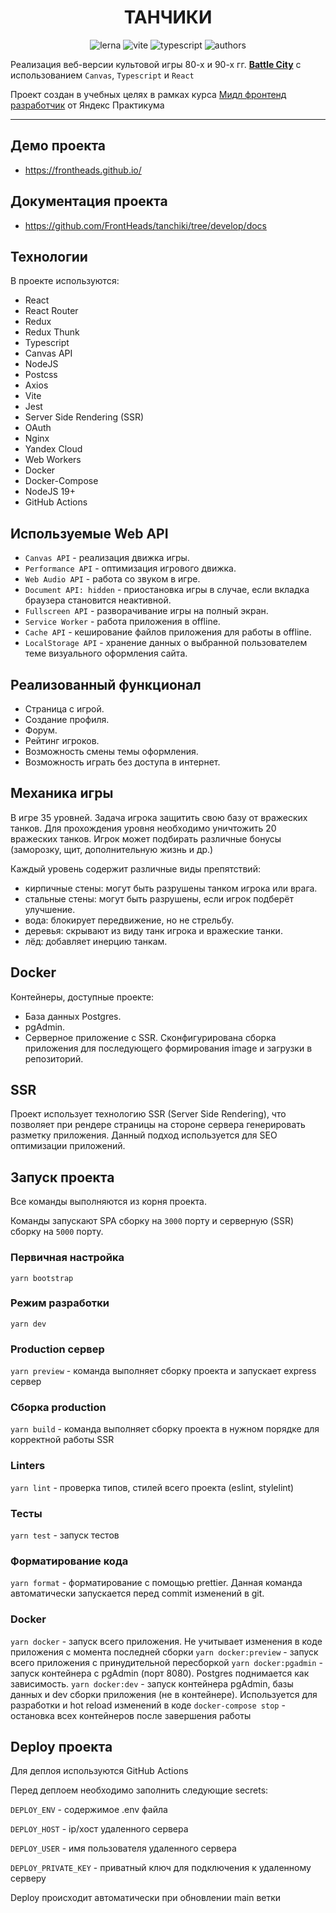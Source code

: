 <div align='center'>

# ТАНЧИКИ

<!-- https://shields.io/ -->

![lerna](https://img.shields.io/badge/lerna-5.4.3-blue)
![vite](https://img.shields.io/badge/vite-3.0.7-blue)
![typescript](https://img.shields.io/badge/typescript-4.8.2-blue)
![authors](https://img.shields.io/badge/authors-FrontHeads-blueviolet)

</div>

Реализация веб-версии культовой игры 80-х и 90-х гг. [**Battle City**](https://en.wikipedia.org/wiki/Battle_City) с использованием `Canvas`, `Typescript` и `React`

Проект создан в учебных целях в рамках курса [Мидл фронтенд разработчик](https://practicum.yandex.ru/middle-frontend/) от Яндекс Практикума

---

## Демо проекта

- https://frontheads.github.io/

## Документация проекта

- https://github.com/FrontHeads/tanchiki/tree/develop/docs

## Технологии

В проекте используются:

- React
- React Router
- Redux
- Redux Thunk
- Typescript
- Canvas API
- NodeJS
- Postcss
- Axios
- Vite
- Jest
- Server Side Rendering (SSR)
- OAuth
- Nginx
- Yandex Cloud
- Web Workers
- Docker
- Docker-Compose
- NodeJS 19+
- GitHub Actions

## Используемые Web API

- `Canvas API` - реализация движка игры.
- `Performance API` - оптимизация игрового движка.
- `Web Audio API` - работа со звуком в игре.
- `Document API: hidden` - приостановка игры в случае, если вкладка браузера становится неактивной.
- `Fullscreen API` - разворачивание игры на полный экран.
- `Service Worker` - работа приложения в offline.
- `Cache API` - кеширование файлов приложения для работы в offline.
- `LocalStorage API` - хранение данных о выбранной пользователем теме визуального оформления сайта.

## Реализованный функционал

- Страница с игрой.
- Создание профиля.
- Форум.
- Рейтинг игроков.
- Возможность смены темы оформления.
- Возможность играть без доступа в интернет.

## Механика игры

В игре 35 уровней. Задача игрока защитить свою базу от вражеских танков. Для прохождения уровня необходимо уничтожить 20 вражеских танков. Игрок может подбирать различные бонусы (заморозку, щит, дополнительную жизнь и др.)

Каждый уровень содержит различные виды препятствий:

- кирпичные стены: могут быть разрушены танком игрока или врага.
- стальные стены: могут быть разрушены, если игрок подберёт улучшение.
- вода: блокирует передвижение, но не стрельбу.
- деревья: скрывают из виду танк игрока и вражеские танки.
- лёд: добавляет инерцию танкам.

## Docker

Контейнеры, доступные проекте:

- База данных Postgres.
- pgAdmin.
- Серверное приложение с SSR. Сконфигурирована сборка приложения для последующего формирования image и загрузки в репозиторий.

## SSR

Проект использует технологию SSR (Server Side Rendering), что позволяет при рендере страницы на стороне сервера генерировать разметку приложения.
Данный подход используется для SEO оптимизации приложений.

## Запуск проекта

Все команды выполняются из корня проекта.

Команды запускают SPA сборку на `3000` порту и серверную (SSR) сборку на `5000` порту.

### Первичная настройка

`yarn bootstrap`

### Режим разработки

`yarn dev`

### Production сервер

`yarn preview` - команда выполняет сборку проекта и запускает express сервер

### Сборка production

`yarn build` - команда выполняет сборку проекта в нужном порядке для корректной работы SSR

### Linters

`yarn lint` - проверка типов, стилей всего проекта (eslint, stylelint)

### Тесты

`yarn test` - запуск тестов

### Форматирование кода

`yarn format` - форматирование с помощью prettier.
Данная команда автоматически запускается перед commit изменений в git.

### Docker

`yarn docker` - запуск всего приложения. Не учитывает изменения в коде приложения с момента последней сборки
`yarn docker:preview` - запуск всего приложения с принудительной пересборкой
`yarn docker:pgadmin` - запуск контейнера c pgAdmin (порт 8080). Postgres поднимается как зависимость.
`yarn docker:dev` - запуск контейнера pgAdmin, базы данных и dev сборки приложения (не в контейнере). Используется для разработки и hot reload изменений в коде
`docker-compose stop` - остановка всех контейнеров после завершения работы

## Deploy проекта

Для деплоя используются GitHub Actions

Перед деплоем необходимо заполнить следующие secrets:

`DEPLOY_ENV` - содержимое .env файла

`DEPLOY_HOST` - ip/хост удаленного сервера

`DEPLOY_USER` - имя пользователя удаленного сервера

`DEPLOY_PRIVATE_KEY` - приватный ключ для подключения к удаленному серверу

Deploy происходит автоматически при обновлении main ветки
